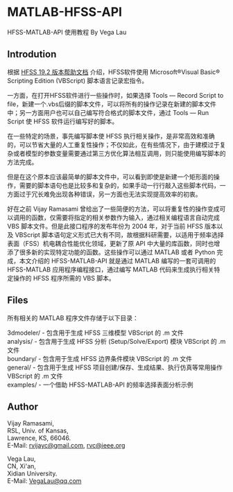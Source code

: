 # MATLAB-HFSS-API

HFSS-MATLAB-API 使用教程 By Vega Lau

Introdution
-----------

根据 [HFSS 19.2 版本帮助文档](https://ansyshelp.ansys.com/account/secured?returnurl=/Views/Secured/Electronics/v192//Subsystems/HFSS/Subsystems/HFSS%20Scripting/HFSS%20Scripting.htm) 介绍，HFSS软件使用 Microsoft®Visual Basic® Scripting Edition (VBScript) 脚本语言记录宏指令。

一方面，在打开HFSS软件进行一些操作时，如果选择 Tools — Record Script to file，新建一个.vbs后缀的脚本文件，可以将所有的操作记录在新建的脚本文件中；另一方面用户也可以自己编写符合格式的脚本文件，通过 Tools — Run Script 使 HFSS 软件运行编写好的脚本。

在一些特定的场景，事先编写脚本使 HFSS 执行相关操作，是非常高效和准确的，可以节省大量的人工重复性操作；不仅如此，在有些情况下，由于建模过于复杂或者模型的参数变量需要通过第三方优化算法相互调用，则只能使用编写脚本的方法完成。

但是在这个原本应该最简单的脚本文件中，可以看到即使是新建一个矩形面的操作，需要的脚本语句也是比较多和复杂的，如果手动一行行敲入这些脚本代码，一方面过于冗长难免出现各种错误，另一方面也无法实现提高效率的初衷。

好在之前 Vijay Ramasami 曾给出了一些简便的方法，可以将重复性的操作变成可以调用的函数，仅需要将指定的相关参数作为输入，通过相关编程语言自动完成 VBS 脚本文件。但是此接口程序的发布年份为 2004 年，对于当前 HFSS 版本以及 VBScript 脚本语句定义形式已大有不同，故根据科研需要，以适用于频率选择表面（FSS）机电耦合性能优化领域，更新了原 API 中大量的库函数，同时也增添了很多新的实现特定功能的函数。这些操作可以通过 MATLAB 或者 Python 完成，本文介绍的 HFSS-MATLAB-API 就是通过 MATLAB 编写的一套可调用的 HFSS-MATLAB 应用程序编程接口，通过编写 MATLAB 代码来生成执行相关特定操作的 HFSS 程序所需的 VBS 脚本。

Files
------

所有相关的 MATLAB 程序文件存储于以下目录：

3dmodeler/ - 包含用于生成 HFSS 三维模型 VBScript 的 .m 文件  
analysis/ - 包含用于生成 HFSS 分析 (Setup/Solve/Export) 模块 VBScript 的 .m 文件  
boundary/ - 包含用于生成 HFSS 边界条件模块 VBScript 的 .m 文件  
general/ - 包含用于生成 HFSS 项目创建/保存、生成结果、执行仿真等常用操作 VBScript 的 .m 文件  
examples/ - 一个借助 HFSS-MATLAB-API 的频率选择表面分析示例

Author
-------

Vijay Ramasami,  
RSL, Univ. of Kansas,  
Lawrence, KS, 66046.  
E-Mail: rvijayc@gmail.com, rvc@ieee.org

Vega Lau,  
CN, Xi'an,  
Xidian University.  
E-Mail: [VegaLau@qq.com](mailto:VegaLau@qq.com)

